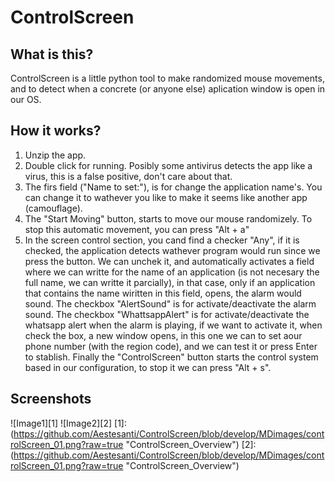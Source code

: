 # ControlScreen
## What is this?
ControlScreen is a little python tool to make randomized mouse movements, and to detect when a concrete (or anyone else) aplication window is open in our OS.

## How it works?
1) Unzip the app.
2) Double click for running. Posibly some antivirus detects the app like a virus, this is a false positive, don't care about that. 
3) The firs field ("Name to set:"), is for change the application name's. You can change it to wathever you like to make it seems like another app (camouflage).
4) The "Start Moving" button, starts to move our mouse randomizely. To stop this automatic movement, you can press "Alt + a"
5) In the screen control section, you cand find a checker "Any", if it is checked, the application detects wathever program would run since we press the button. We can unchek it, and automatically activates a field where we can writte for the name of an application (is not necesary the full name, we can writte it parcially), in that case, only if an application that contains the name wiritten in this field, opens, the alarm would sound. The checkbox "AlertSound" is for activate/deactivate the alarm sound. The checkbox "WhattsappAlert" is for activate/deactivate the whatsapp alert when the alarm is playing, if we want to activate it, when check the box, a new window opens, in this one we can to set aour phone number (with the region code), and we can test it or press Enter to stablish. Finally the "ControlScreen" button starts the control system based in our configuration, to stop it we can press "Alt + s".

## Screenshots
![Image1][1] ![Image2][2]
[1]:(https://github.com/Aestesanti/ControlScreen/blob/develop/MDimages/controlScreen_01.png?raw=true "ControlScreen_Overview")
[2]:(https://github.com/Aestesanti/ControlScreen/blob/develop/MDimages/controlScreen_01.png?raw=true "ControlScreen_Overview")